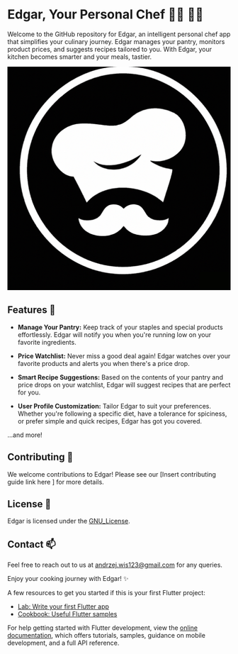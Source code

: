 # Edgar, Your Personal Chef :man_cook: :woman_cook: 

Welcome to the GitHub repository for Edgar, an intelligent personal chef app that simplifies your culinary journey. Edgar manages your pantry, monitors product prices, and suggests recipes tailored to you. With Edgar, your kitchen becomes smarter and your meals, tastier.

![Edgar](./assets/icons/edgar.png) <!-- Assuming you have a screenshot of the app -->

## Features :star2:

- **Manage Your Pantry:** Keep track of your staples and special products effortlessly. Edgar will notify you when you're running low on your favorite ingredients.

- **Price Watchlist:** Never miss a good deal again! Edgar watches over your favorite products and alerts you when there's a price drop.

- **Smart Recipe Suggestions:** Based on the contents of your pantry and price drops on your watchlist, Edgar will suggest recipes that are perfect for you.

- **User Profile Customization:** Tailor Edgar to suit your preferences. Whether you're following a specific diet, have a tolerance for spiciness, or prefer simple and quick recipes, Edgar has got you covered.

...and more!

## Contributing :handshake:

We welcome contributions to Edgar! Please see our [Insert contributing guide link here ]<!--[Contributing Guide](CONTRIBUTING.md)--> for more details. 

## License :scroll:

Edgar is licensed under the [GNU_License](LICENSE).

## Contact :mailbox:

Feel free to reach out to us at [andrzej.wis123@gmail.com](mailto:andrzej.wis123@gmail.com) for any queries.

Enjoy your cooking journey with Edgar! :sparkles:

A few resources to get you started if this is your first Flutter project:

- [Lab: Write your first Flutter app](https://docs.flutter.dev/get-started/codelab)
- [Cookbook: Useful Flutter samples](https://docs.flutter.dev/cookbook)

For help getting started with Flutter development, view the [online documentation](https://docs.flutter.dev/), which offers tutorials, samples, guidance on mobile development, and a full API reference.
